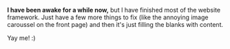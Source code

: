 
**I have been awake for a while now,** but I have finished most of the website framework. Just have a few more things to fix (like the annoying image caroussel on the front page) and then it's just filling the blanks with content.

Yay me! :)
